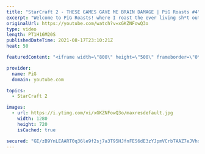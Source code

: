 ```yaml
---
title: "StarCraft 2 - THESE GAMES GAVE ME BRAIN DAMAGE | PiG Roasts #4"
excerpt: "Welcome to PiG Roasts! where I roast the ever living sh*t out of people's replays. All in good fun, of course! There were replays in both lower and higher leagues, with some questionable strategies and mechanics no matter what. Hope you guys enjoy :P  🔥 If you want to get roasted by PiG, send your replay"
originalUrl: https://youtube.com/watch?v=xGKZNFowQ3o
type: video
length: PT1H16M20S
publishedDateTime: 2021-08-17T23:10:21Z
heat: 50

featuredContent: "<iframe width=\"800\" height=\"500\" frameborder=\"0\" src=\"https://www.youtube.com/embed/xGKZNFowQ3o\" allow=\"accelerometer; autoplay; encrypted-media; gyroscope; picture-in-picture\" allowfullscreen></iframe>"

provider:
  name: PiG
  domain: youtube.com

topics:
  - StarCraft 2

images:
  - url: https://i.ytimg.com/vi/xGKZNFowQ3o/maxresdefault.jpg
    width: 1280
    height: 720
    isCached: true

secured: "GE/zB9YnLEAART0q36le9f2sj7a3T95HJfnFES6dE3zYJpmVCrbTAAZ7eJVhd9hUGF8/UgHwaceiNfwnAvwq/BSZEKvIUTbT6qoOsEoO2CNzvuEk1sbWel9ZXhQ38ijG3GCwqwlmT2BYsiWinMocVR+2ib+SzHaVK2FDMyN8L6unya8v+DWGwYyJ5L0+zFU4QuI60OehmN+GX88SBP+J+Yey/DJ803kcXqZxpHXqKBNU0lw4DPmMpiVKSaeFRWz5Pomc18TdbHuMITHhSp5OIRsE51DFiXFWX4E4ts7uLZhZbb84MM4okMMDWO1rfLp82ou5IK26zVgDFPteNZdLpSmFO3nO3PWtmxLsw46169TG2H23sUAFwMSDPfghJcTUz3AH7ueAkVre1eBY3seJ7igXYul0y+f1820ylQ7kyQw=;RkNlPNFCmmeLh3Xn4PbfuA=="
---
```


